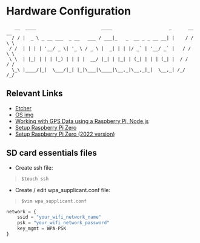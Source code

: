 # Hardware Configuration 

```
   __  ____                        ____                     _      __ __  
  / / |  _ \ _ __ ___  _ __   ___ / ___|_   _  __ _ _ __ __| |    / / \ \ 
 / /  | | | | '__/ _ \| '_ \ / _ \ |  _| | | |/ _` | '__/ _` |   / /   \ \
 \ \  | |_| | | | (_) | | | |  __/ |_| | |_| | (_| | | | (_| |  / /    / /
  \_\ |____/|_|  \___/|_| |_|\___|\____|\__,_|\__,_|_|  \__,_| /_/    /_/ 

```
## Relevant Links

- <a href="https://www.balena.io/etcher/" target="_blank">Etcher</a>
- <a href="https://www.raspberrypi.com/software/operating-systems/#:~:text=Raspberry%20Pi%20OS%20Lite%20(Legacy)" target="_blank">OS img</a>
- <a href="https://www.youtube.com/watch?v=ijfBeMTuWhU" target="_blank">Working with GPS Data using a Raspberry Pi, Node.js</a>
- <a href="https://youtu.be/3VO4vGlQ1pg">Setup Raspberry Pi Zero</a>
- <a href="https://youtu.be/yn59qX-Td3E" target="_blank">Setup Raspberry Pi Zero (2022 version)</a>

## SD card essentials files
- Create ssh file: <br/>
> `$touch ssh`
- Create / edit wpa_supplicant.conf file: <br/>
> `$vim wpa_supplicant.conf`
```js
network = {
	ssid = "your_wifi_network_name"
	psk = "your_wifi_network_password"
	key_mgmt = WPA-PSK
}
```
